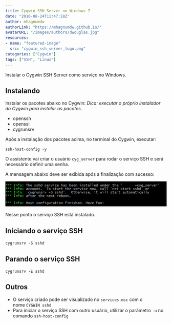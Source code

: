 ```yaml
---
title: Cygwin SSH Server no Windows 7
date: "2016-08-24T11:47:28Z"
author: mhagnumdw
authorLink: "https://mhagnumdw.github.io/"
avatarURL: "/images/authors/dwouglas.jpg"
resources:
- name: "featured-image"
  src: "cygwin_ssh_server_logo.png"
categories: ["Cygwin"]
tags: ["SSH", "Linux"]
---
```


Instalar o Cygwin SSH Server como serviço no Windows.

<!--more-->

## Instalando

Instalar os pacotes abaixo no Cygwin:
_Dica: executar o próprio instalador do Cygwin para instalar os pacotes._

- openssh
- openssl
- cygrunsrv

Após a instalação dos pacotes acima, no terminal do Cygwin, executar:

```shell
ssh-host-config -y
```

O assistente vai criar o usuário `cyg_server` para rodar o serviço SSH e será necessário definir uma senha.

A mensagem abaixo deve ser exibida após a finalização com sucesso:

![Cygwin_SSH_Server_Install](cygwin_ssh_server_install.png)

Nesse ponto o serviço SSH está instalado.

## Iniciando o serviço SSH

```shell
cygrunsrv -S sshd
```

## Parando o serviço SSH

```shell
cygrunsrv -E sshd
```

## Outros

- O serviço criado pode ser visualizado no `services.msc` com o nome `CYGWIN sshd`
- Para iniciar o serviço SSH com outro usuário, utilizar o parâmetro `-u` no comando `ssh-host-config`
